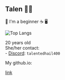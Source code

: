 ## Talen 🏳️‍⚧️
<!--
Talen400/Talen400
-->
🦀 I'm a beginner ☕ 🖥️


![Top Langs](https://github-readme-stats.vercel.app/api/top-langs/?username=Talen400&layout=compact&theme=radical)




20 years old <br>
She/her
contact: <br>
<l1> - [Discord](https://discord.com): `talentedhail400`
 </l1>

My github.io:

[ link ](https://talen400.github.io)
